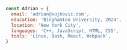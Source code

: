 ```javascript
const Adrian = {
  email: 'adrian@sujkovic.com',
  education: 'Binghamton University, 2024',
  location: 'New York City',
  languages: 'C++, JavaScript, HTML, CSS',
  tools: 'Linux, Bash, React, Webpack',
}
```


<!---
sujkovic/sujkovic is a ✨ special ✨ repository because its `README.md` (this file) appears on your GitHub profile.
You can click the Preview link to take a look at your changes.
--->

